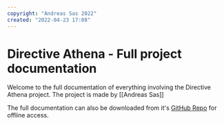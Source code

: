 ```yaml
---
copyright: "Andreas Sas 2022"
created: "2022-04-23 17:08"
---
```


# Directive Athena - Full project documentation
Welcome to the full documentation of everything involving the Directive Athena project.
The project is made by [[Andreas Sas]]

The full documentation can also be downloaded from it's [GitHub Repo](https://github.com/DirectiveAthena/Documentation) for offline access.
